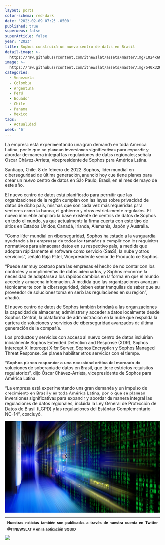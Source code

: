 ```yaml
---
layout: posts
color-schema: red-dark
date: '2022-02-09 07:25 -0500'
published: true
superNews: false
superArticle: false
year: '2022'
title: Sophos construirá un nuevo centro de datos en Brasil
detail-image: >-
  https://raw.githubusercontent.com/itnewslat/assets/master/img/1024x680/Centro-computo-IA-g.jpg
image: >-
  https://raw.githubusercontent.com/itnewslat/assets/master/img/540x320/Centro-computo-IA-p.jpg
categories:
  - Venezuela
  - Colombia
  - Argentina
  - Perú
  - Ecuador
  - Chile
  - Panama
  - Mexico
tags:
  - Actualidad
week: '6'
---
```

La empresa está experimentando una gran demanda en toda América Latina, por lo que se planean inversiones significativas para expandir y abordar de manera integral las regulaciones de datos regionales; señala Oscar Chávez-Arrieta, vicepresidente de Sophos para América Latina.

Santiago, Chile. 8 de febrero de 2022. Sophos, líder mundial en ciberseguridad de última generación, anunció hoy que tiene planes para crear un nuevo centro de datos en São Paulo, Brasil, en el mes de mayo de este año. 
 
El nuevo centro de datos está planificado para permitir que las organizaciones de la región cumplan con las leyes sobre privacidad de datos de dicho país, mismas que son cada vez más requeridas para sectores como la banca, el gobierno y otros estrictamente regulados. El nuevo inmueble ampliará la base existente de centros de datos de Sophos en todo el mundo, ya que actualmente la firma cuenta con este tipo de sitios en Estados Unidos, Canadá, Irlanda, Alemania, Japón y Australia.
 
“Como líder mundial en ciberseguridad, Sophos ha estado a la vanguardia ayudando a las empresas de todos los tamaños a cumplir con los requisitos normativos para almacenar datos en su respectivo país, a medida que adoptan rápidamente el software como servicio (SaaS), la nube y otros servicios”, señaló Raja Patel, Vicepresidente senior de Producto de Sophos.
 
“Puede ser muy costoso para las empresas el hecho de no contar con los controles y cumplimientos de datos adecuados, y Sophos reconoce la necesidad de adaptarse a los rápidos cambios en la forma en que el mundo accede y almacena información. A medida que las organizaciones avanzan técnicamente con la ciberseguridad, deben estar tranquilas de saber que su proveedor de soluciones toma en serio las regulaciones en su región”, añadió.
 
El nuevo centro de datos de Sophos también brindará a las organizaciones la capacidad de almacenar, administrar y acceder a datos localmente desde Sophos Central, la plataforma de administración en la nube que respalda la cartera de soluciones y servicios de ciberseguridad avanzados de última generación de la compañía. 

Los productos y servicios con acceso al nuevo centro de datos incluirían inicialmente Sophos Extended Detection and Response (XDR), Sophos Intercept X, Intercept X for Server, Sophos Encryption y Sophos Managed Threat Response. Se planea habilitar otros servicios con el tiempo.
 
“Sophos planea responder a una necesidad crítica del mercado de soluciones de soberanía de datos en Brasil, que tiene estrictos requisitos regulatorios”, dijo Óscar Chávez-Arrieta, vicepresidente de Sophos para América Latina.

“La empresa está experimentando una gran demanda y un impulso de crecimiento en Brasil y en toda América Latina, por lo que se planean inversiones significativas para expandir y abordar de manera integral las regulaciones de datos regionales, incluida la Ley General de Protección de Datos de Brasil (LGPD) y las regulaciones del Estándar Complementario NC-14”, concluyó.

![](https://raw.githubusercontent.com/itnewslat/assets/master/img/540x320/Centro-computo-IA-p.jpg)

<table style="height: 42px;" width="569">
<tbody>
<tr>
<td style="text-align: justify;"><sub><strong>Nuestras noticias también son publicadas a través de nuestra cuenta en Twitter <a href="https://twitter.com/itnewslat?lang=es">@ITNEWSLAT</a> y en la aplicación <a href="https://squidapp.co/en/">SQUID</a></strong></sub></td>
</tr>
</tbody>
</table>

<img src="https://tracker.metricool.com/c3po.jpg?hash=56f88a41e39ab42c063cc51676587a04"/>